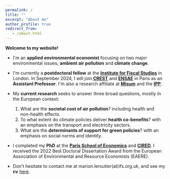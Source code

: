 ```yaml
---
permalink: /
title: ""
excerpt: "About me"
author_profile: true
redirect_from: 
   - /about.html
---
```


__Welcome to my website!__


* I'm an __applied environmental economist__ focusing on two major environmental issues, __ambient air pollution__ and __climate change__.

* I'm currently a __postdoctoral fellow__ at the <a href="https://ifs.org.uk/">__Institute for Fiscal Studies__</a> in London.  In September 2024, I will join <a href="https://crest.science/about-2/">__CREST__</a> and <a href="https://www.ensae.fr/en">__ENSAE__</a> in Paris as an __Assistant Professor__. I'm also a research affiliate at <a href="https://www.hhs.se/misum">__Misum__</a> and the <a href="https://www.ipp.eu/en/">__IPP__</a>.

* My __current research__ seeks to answer three broad questions, mostly in the European context:
   1. What are the __societal cost of air pollution__? including health and non-health effects.
   2. To what extent do climate policies deliver __health co-benefits__? with an emphasis on the transport and electricity sectors.
   3. What are the __determinants of support for green policies__? with an emphasis on social norms and identity.

* I completed my __PhD__ at the <a href="https://www.parisschoolofeconomics.eu/en/">__Paris School of Economics__</a> and <a href="https://www.centre-cired.fr/en/">__CIRED__</a>. I received the 2022 Best Doctoral Dissertation Award from the European Association of Environmental and Resource Economists (EAERE).
 
* Don't hesitate to contact me at marion.leroutier(at)ifs.org.uk, and see my __cv__ <a href="http://marionleroutier.github.io/files/Leroutier_cv_EN.pdf">here</a>.
  

